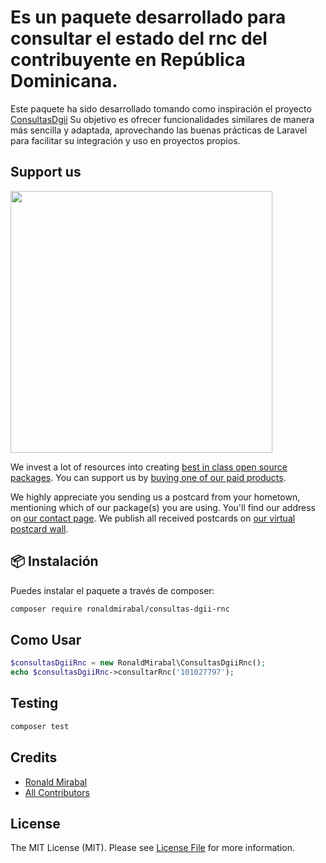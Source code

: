 # Es un paquete desarrollado para consultar el estado del rnc del contribuyente en República Dominicana.

Este paquete ha sido desarrollado tomando como inspiración el proyecto [ConsultasDgii](https://github.com/wrobirson/ConsultasDgii) Su objetivo es ofrecer funcionalidades similares de manera más sencilla y adaptada, aprovechando las buenas prácticas de Laravel para facilitar su integración y uso en proyectos propios.

## Support us

[<img src="https://github-ads.s3.eu-central-1.amazonaws.com/consultas-dgii-rnc.jpg?t=1" width="419px" />](https://spatie.be/github-ad-click/consultas-dgii-rnc)

We invest a lot of resources into creating [best in class open source packages](https://spatie.be/open-source). You can support us by [buying one of our paid products](https://spatie.be/open-source/support-us).

We highly appreciate you sending us a postcard from your hometown, mentioning which of our package(s) you are using. You'll find our address on [our contact page](https://spatie.be/about-us). We publish all received postcards on [our virtual postcard wall](https://spatie.be/open-source/postcards).

## 📦 Instalación

Puedes instalar el paquete a través de composer:

```bash
composer require ronaldmirabal/consultas-dgii-rnc
```


## Como Usar

```php
$consultasDgiiRnc = new RonaldMirabal\ConsultasDgiiRnc();
echo $consultasDgiiRnc->consultarRnc('101027797');
```

## Testing

```bash
composer test
```
## Credits

- [Ronald Mirabal](https://github.com/ronaldmirabal)
- [All Contributors](../../contributors)

## License

The MIT License (MIT). Please see [License File](LICENSE.md) for more information.
